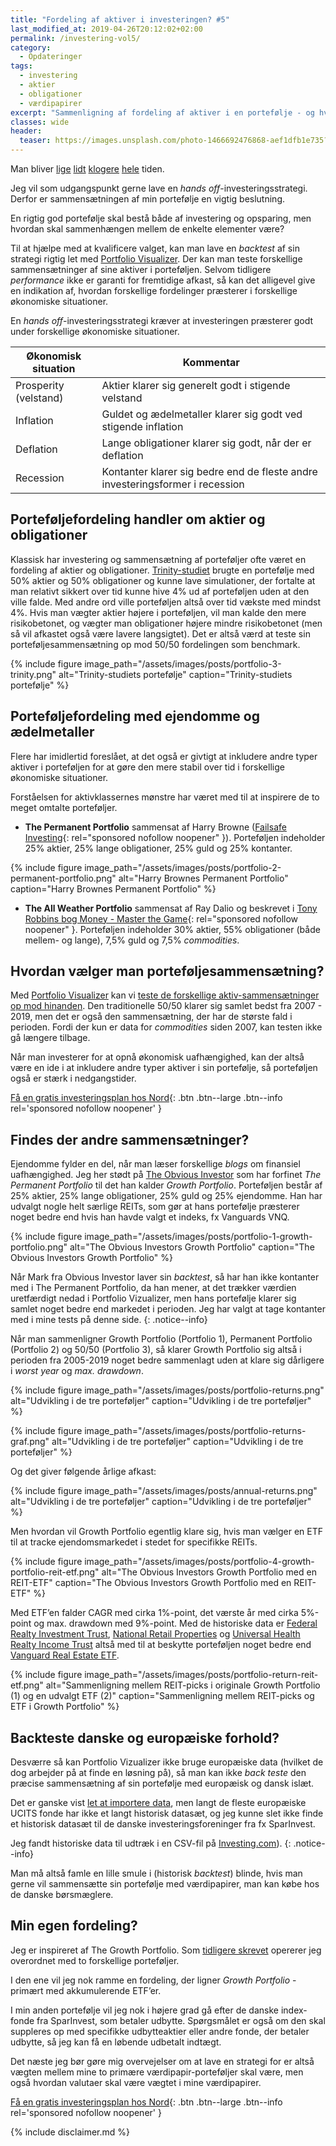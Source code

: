 ```yaml
---
title: "Fordeling af aktiver i investeringen? #5"
last_modified_at: 2019-04-26T20:12:02+02:00
permalink: /investering-vol5/
category:
  - Opdateringer
tags:
  - investering
  - aktier
  - obligationer
  - værdipapirer
excerpt: "Sammenligning af fordeling af aktiver i en portefølje - og hvordan backtester man den med historiske data?"
classes: wide
header:
  teaser: https://images.unsplash.com/photo-1466692476868-aef1dfb1e735?ixlib=rb-1.2.1&ixid=eyJhcHBfaWQiOjEyMDd9&auto=format&fit=crop&h=300&w=400&q=10
---
```


Man bliver [lige](/investering/) [lidt](/investering-vol2/) [klogere](/investering-vol3/) [hele](/investering-vol4/) tiden.

Jeg vil som udgangspunkt gerne lave en _hands off_-investeringsstrategi. Derfor er sammensætningen af min portefølje en vigtig beslutning.

En rigtig god portefølje skal bestå både af investering og opsparing, men hvordan skal sammenhængen mellem de enkelte elementer være?

Til at hjælpe med at kvalificere valget, kan man lave en _backtest_ af sin strategi rigtig let med [Portfolio Visualizer](https://www.portfoliovisualizer.com/). Der kan man teste forskellige sammensætninger af sine aktiver i porteføljen. Selvom tidligere _performance_ ikke er garanti for fremtidige afkast, så kan det alligevel give en indikation af, hvordan forskellige fordelinger præsterer i forskellige økonomiske situationer.

En _hands off_-investeringsstrategi kræver at investeringen præsterer godt under forskellige økonomiske situationer.

| Økonomisk situation   | Kommentar                                                                     |
|-----------------------|-------------------------------------------------------------------------------|
| Prosperity (velstand) | Aktier klarer sig generelt godt i stigende velstand                           |
| Inflation             | Guldet og ædelmetaller klarer sig godt ved stigende inflation                 |
| Deflation             | Lange obligationer klarer sig godt, når der er deflation                      |
| Recession             | Kontanter klarer sig bedre end de fleste andre investeringsformer i recession |

## Porteføljefordeling handler om aktier og obligationer

Klassisk har investering og sammensætning af porteføljer ofte været en fordeling af aktier og obligationer. [Trinity-studiet](https://www.researchgate.net/publication/265279441_Retirement_Savings_Choosing_a_Withdrawal_Rate_That_Is_Sustainable) brugte en portefølje med 50% aktier og 50% obligationer og kunne lave simulationer, der fortalte at man relativt sikkert over tid kunne hive 4% ud af porteføljen uden at den ville falde. Med andre ord ville porteføljen altså over tid vækste med mindst 4%. Hvis man vægter aktier højere i porteføljen, vil man kalde den mere risikobetonet, og vægter man obligationer højere mindre risikobetonet (men så vil afkastet også være lavere langsigtet). Det er altså værd at teste sin porteføljesammensætning op mod 50/50 fordelingen som benchmark.

{% include figure image_path="/assets/images/posts/portfolio-3-trinity.png" alt="Trinity-studiets portefølje" caption="Trinity-studiets portefølje" %}

## Porteføljefordeling med ejendomme og ædelmetaller

Flere har imidlertid foreslået, at det også er givtigt at inkludere andre typer aktiver i porteføljen for at gøre den mere stabil over tid i forskellige økonomiske situationer.

Forståelsen for aktivklassernes mønstre har været med til at inspirere de to meget omtalte porteføljer.

- **The Permanent Portfolio** sammensat af Harry Browne ([Failsafe Investing](https://www.partner-ads.com/dk/klikbanner.php?partnerid=28187&bannerid=43264&htmlurl=https://www.saxo.com/dk/fail-safe-investing_harry-browne_paperback_9780312263218){: rel="sponsored nofollow noopener" }). Porteføljen indeholder 25% aktier, 25% lange obligationer, 25% guld og 25% kontanter.

{% include figure image_path="/assets/images/posts/portfolio-2-permanent-portfolio.png" alt="Harry Brownes Permanent Portfolio" caption="Harry Brownes Permanent Portfolio" %}

- **The All Weather Portfolio** sammensat af Ray Dalio og beskrevet i [Tony Robbins bog Money - Master the Game](https://www.partner-ads.com/dk/klikbanner.php?partnerid=28187&bannerid=43264&htmlurl=https://www.saxo.com/dk/money-master-the-game_tony-robbins_paperback_9781471143359){: rel="sponsored nofollow noopener" }. Porteføljen indeholder 30% aktier, 55% obligationer (både mellem- og lange), 7,5% guld og 7,5% _commodities_.

## Hvordan vælger man porteføljesammensætning?

Med [Portfolio Visualizer](https://www.portfoliovisualizer.com/) kan vi [teste de forskellige aktiv-sammensætninger op mod hinanden](https://www.frinans.dk/pensionsportefoeljen-del-2-min-pensionsportefoelje/). Den traditionelle 50/50 klarer sig samlet bedst fra 2007 - 2019, men det er også den sammensætning, der har de største fald i perioden. Fordi der kun er data for _commodities_ siden 2007, kan testen ikke gå længere tilbage.

Når man investerer for at opnå økonomisk uafhængighed, kan der altså være en ide i at inkludere andre typer aktiver i sin portefølje, så porteføljen også er stærk i nedgangstider.

[Få en gratis investeringsplan hos Nord](/go/nord/){: .btn .btn--large .btn--info rel='sponsored nofollow noopener' }

## Findes der andre sammensætninger?

Ejendomme fylder en del, når man læser forskellige _blogs_ om finansiel uafhængighed. Jeg her stødt på [The Obvious Investor](https://obviousinvestor.com/my-investments/growth-portfolio/) som har forfinet _The Permanent Portfolio_ til det han kalder _Growth Portfolio_. Porteføljen består af 25% aktier, 25% lange obligationer, 25% guld og 25% ejendomme. Han har udvalgt nogle helt særlige REITs, som gør at hans portefølje præsterer noget bedre end hvis han havde valgt et indeks, fx Vanguards VNQ.

{% include figure image_path="/assets/images/posts/portfolio-1-growth-portfolio.png" alt="The Obvious Investors Growth Portfolio" caption="The Obvious Investors Growth Portfolio" %}

Når Mark fra Obvious Investor laver sin _backtest_, så har han ikke kontanter med i The Permanent Portfolio, da han mener, at det trækker værdien uretfærdigt nedad i Portfolio Vizualizer, men hans portefølje klarer sig samlet noget bedre end markedet i perioden. Jeg har valgt at tage kontanter med i mine tests på denne side.
{: .notice--info}

Når man sammenligner Growth Portfolio (Portfolio 1), Permanent Portfolio (Portfolio 2) og 50/50 (Portfolio 3), så klarer Growth Portfolio sig altså i perioden fra 2005-2019 noget bedre sammenlagt uden at klare sig dårligere i _worst year_ og _max. drawdown_.

{% include figure image_path="/assets/images/posts/portfolio-returns.png" alt="Udvikling i de tre porteføljer" caption="Udvikling i de tre porteføljer" %}

{% include figure image_path="/assets/images/posts/portfolio-returns-graf.png" alt="Udvikling i de tre porteføljer" caption="Udvikling i de tre porteføljer" %}

Og det giver følgende årlige afkast:

{% include figure image_path="/assets/images/posts/annual-returns.png" alt="Udvikling i de tre porteføljer" caption="Udvikling i de tre porteføljer" %}

Men hvordan vil Growth Portfolio egentlig klare sig, hvis man vælger en ETF til at tracke ejendomsmarkedet i stedet for specifikke REITs.

{% include figure image_path="/assets/images/posts/portfolio-4-growth-portfolio-reit-etf.png" alt="The Obvious Investors Growth Portfolio med en REIT-ETF" caption="The Obvious Investors Growth Portfolio med en REIT-ETF" %}

Med ETF’en falder CAGR med cirka 1%-point, det værste år med cirka 5%-point og max. drawdown med 9%-point. Med de historiske data er [Federal Realty Investment Trust](http://tools.morningstar.dk/dk/stockreport/default.aspx?Site=dk&id=0P00000241), [National Retail Properties](http://tools.morningstar.dk/dk/stockreport/default.aspx?Site=dk&id=0P000001DX) og [Universal Health Realty Income Trust](http://tools.morningstar.dk/dk/stockreport/default.aspx?Site=dk&id=0P000005OB) altså med til at beskytte porteføljen noget bedre end [Vanguard Real Estate ETF](https://www.morningstar.com/etfs/arcx/vnq/quote).

{% include figure image_path="/assets/images/posts/portfolio-return-reit-etf.png" alt="Sammenligning mellem REIT-picks i originale Growth Portfolio (1) og en udvalgt ETF (2)" caption="Sammenligning mellem REIT-picks og ETF i Growth Portfolio" %}

## Backteste danske og europæiske forhold?

Desværre så kan Portfolio Vizualizer ikke bruge europæiske data (hvilket de dog arbejder på at finde en løsning på), så man kan ikke _back teste_ den præcise sammensætning af sin portefølje med europæisk og dansk islæt.

Det er ganske vist [let at importere data](https://www.portfoliovisualizer.com/manage-benchmarks#import), men langt de fleste europæiske UCITS fonde har ikke et langt historisk datasæt, og jeg kunne slet ikke finde et historisk datasæt til de danske investeringsforeninger fra fx SparInvest.

Jeg fandt historiske data til udtræk i en CSV-fil på [Investing.com](http://www.investing.com)).
{: .notice--info}

Man må altså famle en lille smule i (historisk _backtest_) blinde, hvis man gerne vil sammensætte sin portefølje med værdipapirer, man kan købe hos de danske børsmæglere.

## Min egen fordeling?

Jeg er inspireret af The Growth Portfolio. Som [tidligere skrevet](/investering-vol4/) opererer jeg overordnet med to forskellige porteføljer.

I den ene vil jeg nok ramme en fordeling, der ligner _Growth Portfolio_ - primært med akkumulerende ETF’er.

I min anden portefølje vil jeg nok i højere grad gå efter de danske index-fonde fra SparInvest, som betaler udbytte. Spørgsmålet er også om den skal suppleres op med specifikke udbytteaktier eller andre fonde, der betaler udbytte, så jeg kan få en løbende udbetalt indtægt.

Det næste jeg bør gøre mig overvejelser om at lave en strategi for er altså vægten mellem mine to primære værdipapir-porteføljer skal være, men også hvordan valutaer skal være vægtet i mine værdipapirer.

[Få en gratis investeringsplan hos Nord](/go/nord/){: .btn .btn--large .btn--info rel='sponsored nofollow noopener' }

{% include disclaimer.md %}
